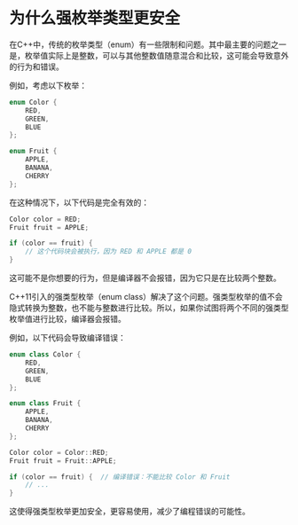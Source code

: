 # 为什么强枚举类型更安全

在C++中，传统的枚举类型（enum）有一些限制和问题。其中最主要的问题之一是，枚举值实际上是整数，可以与其他整数值随意混合和比较，这可能会导致意外的行为和错误。

例如，考虑以下枚举：

```cpp
enum Color {
    RED,
    GREEN,
    BLUE
};

enum Fruit {
    APPLE,
    BANANA,
    CHERRY
};
```

在这种情况下，以下代码是完全有效的：

```cpp
Color color = RED;
Fruit fruit = APPLE;

if (color == fruit) {
    // 这个代码块会被执行，因为 RED 和 APPLE 都是 0
}
```

这可能不是你想要的行为，但是编译器不会报错，因为它只是在比较两个整数。

C++11引入的强类型枚举（enum class）解决了这个问题。强类型枚举的值不会隐式转换为整数，也不能与整数进行比较。所以，如果你试图将两个不同的强类型枚举值进行比较，编译器会报错。

例如，以下代码会导致编译错误：

```cpp
enum class Color {
    RED,
    GREEN,
    BLUE
};

enum class Fruit {
    APPLE,
    BANANA,
    CHERRY
};

Color color = Color::RED;
Fruit fruit = Fruit::APPLE;

if (color == fruit) {  // 编译错误：不能比较 Color 和 Fruit
    // ...
}
```

这使得强类型枚举更加安全，更容易使用，减少了编程错误的可能性。
